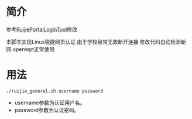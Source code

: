 # 简介

参考[RuijiePortalLoginTool](https://github.com/callmeliwen/RuijiePortalLoginTool)修改

本脚本实现Linux锐捷网页认证 由于学校经常无故断开连接 修改代码自动检测断网 openwpt正常使用

# 用法

```shell
./ruijie_general.sh username password
```

- username参数为认证用户名。
- password参数为认证密码。
